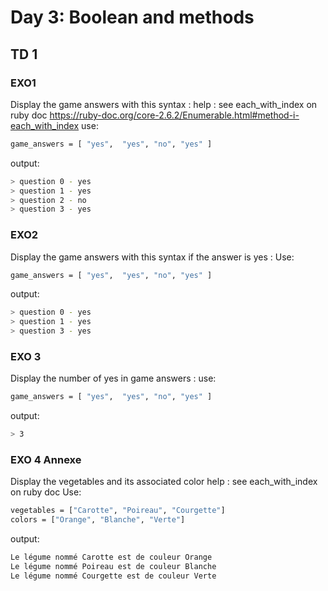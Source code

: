 # Day 3: Boolean and methods

## TD 1

### EXO1

Display the game answers with this syntax :
help : see each_with_index on ruby doc
https://ruby-doc.org/core-2.6.2/Enumerable.html#method-i-each_with_index
use:
```bash
game_answers = [ "yes",  "yes", "no", "yes" ]
```

output:
```bash
> question 0 - yes
> question 1 - yes
> question 2 - no
> question 3 - yes
```

### EXO2
Display the game answers with this syntax if the answer is yes :
Use:
```bash
game_answers = [ "yes",  "yes", "no", "yes" ]
```
output:
```bash
> question 0 - yes
> question 1 - yes
> question 3 - yes
```

### EXO 3
Display the number of yes in game answers :
use:
```bash
game_answers = [ "yes",  "yes", "no", "yes" ]
```

output:
```bash
> 3
```

### EXO 4 Annexe

Display the vegetables and its associated color
help : see each_with_index on ruby doc
Use:
```bash
vegetables = ["Carotte", "Poireau", "Courgette"]
colors = ["Orange", "Blanche", "Verte"]
```

output:
```bash
Le légume nommé Carotte est de couleur Orange
Le légume nommé Poireau est de couleur Blanche
Le légume nommé Courgette est de couleur Verte
```


